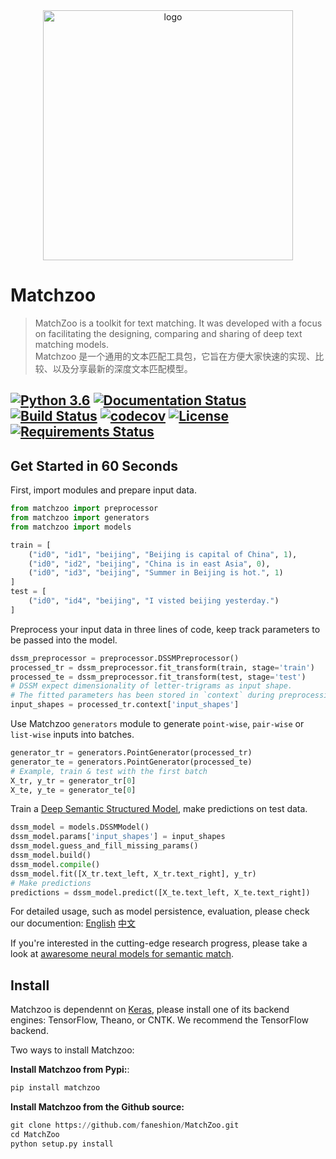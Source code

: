 <div align='center'>
<img src="./artworks/matchzoo-logo.png" width = "400"  alt="logo" align="center" />
</div>

# Matchzoo

> MatchZoo is a toolkit for text matching. It was developed with a focus on facilitating the designing, comparing and sharing of deep text matching models.<br/>
> Matchzoo 是一个通用的文本匹配工具包，它旨在方便大家快速的实现、比较、以及分享最新的深度文本匹配模型。

[![Python 3.6](https://img.shields.io/badge/python-3.6-blue.svg)](https://www.python.org/downloads/release/python-360/)
[![Documentation Status](http://readthedocs.org/projects/matchzoo/badge/?version=2.0)](https://matchzoo.readthedocs.io/en/2.0/?badge=2.0)
[![Build Status](https://travis-ci.org/faneshion/MatchZoo.svg?branch=master)](https://travis-ci.org/faneshion/MatchZoo/)
[![codecov](https://codecov.io/gh/faneshion/MatchZoo/branch/2.0/graph/badge.svg)](https://codecov.io/gh/faneshion/MatchZoo)
[![License](https://img.shields.io/badge/License-Apache%202.0-yellowgreen.svg)](https://opensource.org/licenses/Apache-2.0)
[![Requirements Status](https://requires.io/github/faneshion/MatchZoo/requirements.svg?branch=2.0)](https://requires.io/github/faneshion/MatchZoo/requirements/?branch=2.0)
---

## Get Started in 60 Seconds

First, import modules and prepare input data.

```python
from matchzoo import preprocessor
from matchzoo import generators
from matchzoo import models

train = [
    ("id0", "id1", "beijing", "Beijing is capital of China", 1),
    ("id0", "id2", "beijing", "China is in east Asia", 0),
    ("id0", "id3", "beijing", "Summer in Beijing is hot.", 1)
]
test = [
    ("id0", "id4", "beijing", "I visted beijing yesterday.")
]
```

Preprocess your input data in three lines of code, keep track parameters to be passed into the model.

```python
dssm_preprocessor = preprocessor.DSSMPreprocessor()
processed_tr = dssm_preprocessor.fit_transform(train, stage='train')
processed_te = dssm_preprocessor.fit_transform(test, stage='test')
# DSSM expect dimensionality of letter-trigrams as input shape.
# The fitted parameters has been stored in `context` during preprocessing on training data.
input_shapes = processed_tr.context['input_shapes']
```

Use Matchzoo `generators` module to generate `point-wise`, `pair-wise` or `list-wise` inputs into batches.

```python
generator_tr = generators.PointGenerator(processed_tr)
generator_te = generators.PointGenerator(processed_te)
# Example, train & test with the first batch
X_tr, y_tr = generator_tr[0]
X_te, y_te = generator_te[0]
```

Train a [Deep Semantic Structured Model](https://www.microsoft.com/en-us/research/project/dssm/), make predictions on test data.

```python
dssm_model = models.DSSMModel()
dssm_model.params['input_shapes'] = input_shapes
dssm_model.guess_and_fill_missing_params()
dssm_model.build()
dssm_model.compile()
dssm_model.fit([X_tr.text_left, X_tr.text_right], y_tr)
# Make predictions
predictions = dssm_model.predict([X_te.text_left, X_te.text_right])
```

For detailed usage, such as model persistence, evaluation, please check our documention: [English](https://matchzoo.readthedocs.io/en/2.0/?badge=2.0) [中文](https://matchzoo.readthedocs.io/zh/latest/)

If you're interested in the cutting-edge research progress, please take a look at [awaresome neural models for semantic match](https://github.com/NTSC-Community/awaresome-neural-models-for-semantic-match).

## Install

Matchzoo is dependennt on [Keras](https://github.com/keras-team/keras), please install one of its backend engines: TensorFlow, Theano, or CNTK. We recommend the TensorFlow backend.

Two ways to install Matchzoo:

**Install Matchzoo from Pypi:**:

```python
pip install matchzoo
```

**Install Matchzoo from the Github source:**

```python
git clone https://github.com/faneshion/MatchZoo.git
cd MatchZoo
python setup.py install
```
